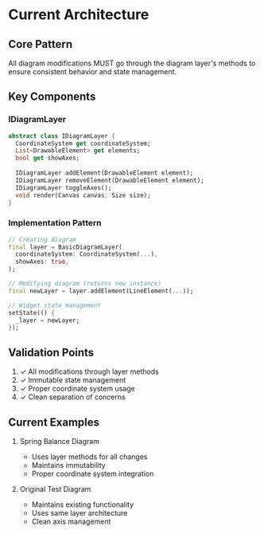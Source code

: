 # Current Architecture

## Core Pattern
All diagram modifications MUST go through the diagram layer's methods to ensure consistent behavior and state management.

## Key Components

### IDiagramLayer
```dart
abstract class IDiagramLayer {
  CoordinateSystem get coordinateSystem;
  List<DrawableElement> get elements;
  bool get showAxes;
  
  IDiagramLayer addElement(DrawableElement element);
  IDiagramLayer removeElement(DrawableElement element);
  IDiagramLayer toggleAxes();
  void render(Canvas canvas, Size size);
}
```

### Implementation Pattern
```dart
// Creating diagram
final layer = BasicDiagramLayer(
  coordinateSystem: CoordinateSystem(...),
  showAxes: true,
);

// Modifying diagram (returns new instance)
final newLayer = layer.addElement(LineElement(...));

// Widget state management
setState(() {
  _layer = newLayer;
});
```

## Validation Points
1. ✓ All modifications through layer methods
2. ✓ Immutable state management
3. ✓ Proper coordinate system usage
4. ✓ Clean separation of concerns

## Current Examples
1. Spring Balance Diagram
   - Uses layer methods for all changes
   - Maintains immutability
   - Proper coordinate system integration

2. Original Test Diagram
   - Maintains existing functionality
   - Uses same layer architecture
   - Clean axis management
